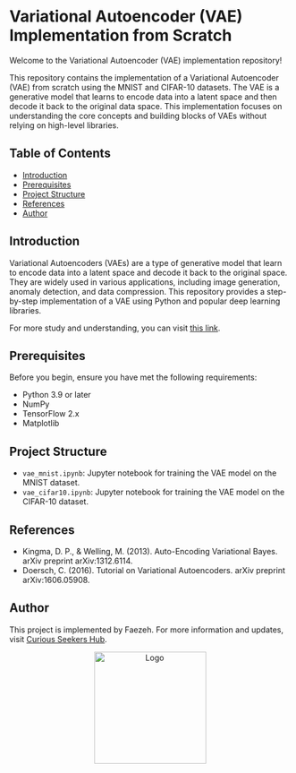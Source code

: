 # Variational Autoencoder (VAE) Implementation from Scratch

Welcome to the Variational Autoencoder (VAE) implementation repository!

This repository contains the implementation of a Variational Autoencoder (VAE) from scratch using the MNIST and CIFAR-10 datasets. The VAE is a generative model that learns to encode data into a latent space and then decode it back to the original data space. This implementation focuses on understanding the core concepts and building blocks of VAEs without relying on high-level libraries.

## Table of Contents

- [Introduction](#introduction)
- [Prerequisites](#prerequisites)
- [Project Structure](#project-structure)
- [References](#references)
- [Author](#author)


## Introduction

Variational Autoencoders (VAEs) are a type of generative model that learn to encode data into a latent space and decode it back to the original space. They are widely used in various applications, including image generation, anomaly detection, and data compression. This repository provides a step-by-step implementation of a VAE using Python and popular deep learning libraries.

For more study and understanding, you can visit [this link](https://faezehmfr.wixsite.com/curiousseekers/post/implementation-of-a-variational-autoencoder-vae-from-scratch-on-mnist-dataset).


## Prerequisites

Before you begin, ensure you have met the following requirements:

- Python 3.9 or later
- NumPy
- TensorFlow 2.x
- Matplotlib

## Project Structure
- `vae_mnist.ipynb`: Jupyter notebook for training the VAE model on the MNIST dataset.
- `vae_cifar10.ipynb`: Jupyter notebook for training the VAE model on the CIFAR-10 dataset.


## References

- Kingma, D. P., & Welling, M. (2013). Auto-Encoding Variational Bayes. arXiv preprint arXiv:1312.6114.
- Doersch, C. (2016). Tutorial on Variational Autoencoders. arXiv preprint arXiv:1606.05908.

## Author

This project is implemented by Faezeh. For more information and updates, visit [Curious Seekers Hub](https://rojanblog.com).
 

<p align="center">
  <img src="https://github.com/FaezeMqFr/Variational_Autoencoder/assets/145299921/c06fde5c-de68-4bef-8da0-c222749536e3" alt="Logo" width="200"/>
</p>

